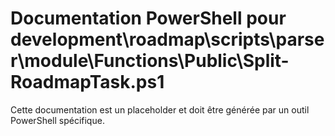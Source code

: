 # Documentation PowerShell pour development\roadmap\scripts\parser\module\Functions\Public\Split-RoadmapTask.ps1

Cette documentation est un placeholder et doit être générée par un outil PowerShell spécifique.
